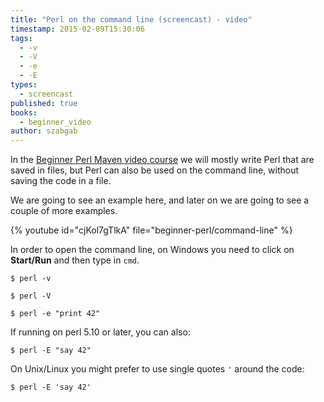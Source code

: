 ```yaml
---
title: "Perl on the command line (screencast) - video"
timestamp: 2015-02-09T15:30:06
tags:
  - -v
  - -V
  - -e
  - -E
types:
  - screencast
published: true
books:
  - beginner_video
author: szabgab
---
```



In the [Beginner Perl Maven video course](/beginner-perl-maven-video-course) we will mostly write Perl that are
saved in files, but Perl can also be used on the command line, without saving the code in a file.

We are going to see an example here, and later on we are going to see a couple of more examples.


{% youtube id="cjKol7gTlkA" file="beginner-perl/command-line" %}

In order to open the command line, on Windows you need to click on **Start/Run** and then type in `cmd`.

```
$ perl -v
```

```
$ perl -V
```

```
$ perl -e "print 42"
```


If running on perl 5.10 or later, you can also:

```
$ perl -E "say 42"
```


On Unix/Linux you might prefer to use single quotes `'` around the code:

```
$ perl -E 'say 42'
```

